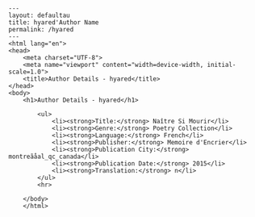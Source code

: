 
    ---
    layout: defaultau
    title: hyared'Author Name 
    permalink: /hyared
    ---
    <html lang="en">
    <head>
        <meta charset="UTF-8">
        <meta name="viewport" content="width=device-width, initial-scale=1.0">
        <title>Author Details - hyared</title>
    </head>
    <body>
        <h1>Author Details - hyared</h1>
        
            <ul>
                <li><strong>Title:</strong> Naître Si Mourir</li>
                <li><strong>Genre:</strong> Poetry Collection</li>
                <li><strong>Language:</strong> French</li>
                <li><strong>Publisher:</strong> Memoire d'Encrier</li>
                <li><strong>Publication City:</strong> montreãåal_qc_canada</li>
                <li><strong>Publication Date:</strong> 2015</li>
                <li><strong>Translation:</strong> n</li>
            </ul>
            <hr>
            
        </body>
        </html>
        